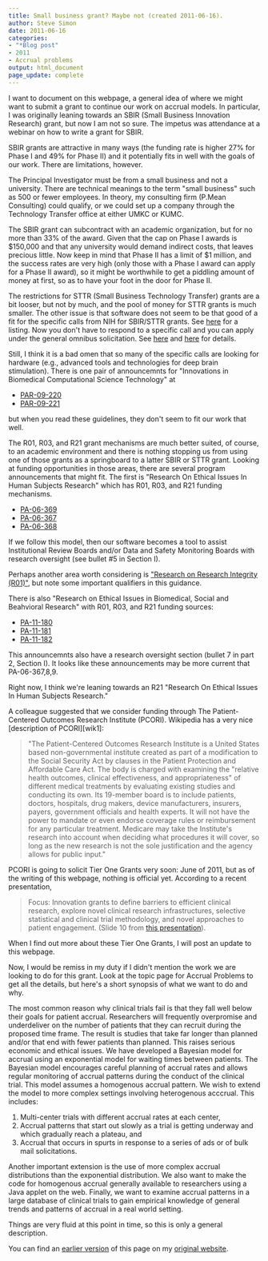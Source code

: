 ```yaml
---
title: Small business grant? Maybe not (created 2011-06-16).
author: Steve Simon
date: 2011-06-16
categories:
- "*Blog post"
- 2011
- Accrual problems
output: html_document
page_update: complete
---
```


I want to document on this webpage, a general idea of where we might want to submit a grant to continue our work on accrual models. In particular, I was originally leaning towards an SBIR (Small Business Innovation Research) grant, but now I am not so sure. The impetus was attendance at a webinar on how to write a grant for SBIR.

<!---More--->

SBIR grants are attractive in many ways (the funding rate is higher 27% for Phase I and 49% for Phase II) and it potentially fits in well with the goals of our work. There are limitations, however.

The Principal Investigator must be from a small business and not a university. There are technical meanings to the term "small business" such as 500 or fewer employees. In theory, my consulting firm (P.Mean Consulting) could qualify, or we could set up a company through the Technology Transfer office at either UMKC or KUMC.

The SBIR grant can subcontract with an academic organization, but for no more than 33% of the award. Given that the cap on Phase I awards is $150,000 and that any university would demand indirect costs, that leaves precious little. Now keep in mind that Phase II has a limit of $1 million, and the success rates are very high (only those with a Phase I award can apply for a Phase II award), so it might be worthwhile to get a piddling amount of money at first, so as to have your foot in the door for Phase II.

The restrictions for STTR (Small Business Technology Transfer) grants are a bit looser, but not by much, and the pool of money for STTR grants is much smaller. The other issue is that software does not seem to be that good of a fit for the specific calls from NIH for SBIR/STTR grants. See [here][nih1] for a listing. Now you don't have to respond to a specific call and you can apply under the general omnibus solicitation. See [here][nih2] and [here][nih3] for details.

Still, I think it is a bad omen that so many of the specific calls are looking for hardware (e.g., advanced tools and technologies for deep brain stimulation). There is one pair of announcemnts for "Innovations in Biomedical Computational Science Technology" at

+ [PAR-09-220][nih4]
+ [PAR-09-221][nih5]

but when you read these guidelines, they don't seem to fit our work that well.

The R01, R03, and R21 grant mechanisms are much better suited, of course, to an academic environment and there is nothing stopping us from using one of those grants as a springboard to a latter SBIR or STTR grant. Looking at funding opportunities in those areas, there are several program announcements that might fit. The first is "Research On Ethical Issues In Human Subjects Research" which has R01, R03, and R21 funding mechanisms.

+ [PA-06-369][nih6]
+ [PA-06-367][nih7]
+ [PA-06-368][nih8]

If we follow this model, then our software becomes a tool to assist Institutional Review Boards and/or Data and Safety Monitoring Boards with research oversight (see bullet #5 in Section I).

Perhaps another area worth considering is ["Research on Research Integrity (R01)"][nih9], but note some important qualifiers in this guidance.

There is also "Research on Ethical Issues in Biomedical, Social and Beahvioral Research" with R01, R03, and R21 funding sources:

+ [PA-11-180][nih10]
+ [PA-11-181][nih11]
+ [PA-11-182][nih12]

This announcemnts also have a research oversight section (bullet 7 in part 2, Section I). It looks like these announcements may be more current that PA-06-367,8,9.

Right now, I think we're leaning towards an R21 "Research On Ethical Issues In Human Subjects Research."

A colleague suggested that we consider funding through The Patient-Centered Outcomes Research Institute (PCORI). Wikipedia has a very nice [description of PCORI][wik1]:

> "The Patient-Centered Outcomes Research Institute is a United States based non-governmental institute created as part of a modification to the Social Security Act by clauses in the Patient Protection and Affordable Care Act. The body is charged with examining the "relative health outcomes, clinical effectiveness, and appropriateness" of different medical treatments by evaluating existing studies and conducting its own. Its 19-member board is to include patients, doctors, hospitals, drug makers, device manufacturers, insurers, payers, government officials and health experts. It will not have the power to mandate or even endorse coverage rules or reimbursement for any particular treatment. Medicare may take the Institute's research into account when deciding what procedures it will cover, so long as the new research is not the sole justification and the agency allows for public input." 

PCORI is going to solicit Tier One Grants very soon: June of 2011, but as of the writing of this webpage, nothing is official yet. According to a recent presentation,

> Focus: Innovation grants to define barriers to efficient clinical research, explore novel clinical research infrastructures, selective statistical and clinical trial methodology, and novel approaches to patient engagement. (Slide 10 from [this presentation][pco1]).

When I find out more about these Tier One Grants, I will post an update to this webpage.

Now, I would be remiss in my duty if I didn't mention the work we are looking to do for this grant. Look at the topic page for Accrual Problems to get all the details, but here's a short synopsis of what we want to do and why.

The most common reason why clinical trials fail is that they fall well below their goals for patient accrual. Researchers will frequently overpromise and underdeliver on the number of patients that they can recruit during the proposed time frame. The result is studies that take far longer than planned and/or that end with fewer patients than planned. This raises serious economic and ethical issues. We have developed a Bayesian model for accrual using an exponential model for waiting times between patients. The Bayesian model encourages careful planning of accrual rates and allows regular monitoring of accrual patterns during the conduct of the clinical trial. This model assumes a homogenous accrual pattern. We wish to extend the model to more complex settings involving heterogenous acccrual. This includes:

1. Multi-center trials with different accrual rates at each center,
2. Accrual patterns that start out slowly as a trial is getting underway and which gradually reach a plateau, and
3. Accrual that occurs in spurts in response to a series of ads or of bulk mail solicitations.

Another important extension is the use of more complex accrual distributions than the exponential distribution. We also want to make the code for homogenous accrual generally available to researchers using a Java applet on the web. Finally, we want to examine accrual patterns in a large database of clinical trials to gain empirical knowledge of general trends and patterns of accrual in a real world setting.

Things are very fluid at this point in time, so this is only a general description.

You can find an [earlier version][sim1] of this page on my [original website][sim2].

[sim1]: http://www.pmean.com/11/sbir.html
[sim2]: http://www.pmean.com/original_site.html 

[nih1]: http://grants.nih.gov/grants/funding/sbir_announcements.htm
[nih2]: http://grants.nih.gov/grants/guide/pa-files/PA-11-096.html
[nih3]: http://grants.nih.gov/grants/guide/pa-files/PA-11-097.html
[nih4]: http://grants.nihgov/grants/guide/pa-files/PAR-09-220.html
[nih5]: http://grants.nih.gov/grants/guide/pa-files/PAR-09-221.html
[nih6]: http://grants.nih.gov/grants/guide/pa-files/PA-06-369.html
[nih7]: http://grants.nih.gov/grants/guide/pa-files/PA-06-367.html
[nih8]: http://grants.nih.gov/grants/guide/pa-files/PA-06-368.html
[nih9]: http://grants.nih.gov/grants/guide/rfa-files/RFA-NR-07-001.html
[nih10]: http://grants.nih.gov/grants/guide/pa-files/PA-11-180.html
[nih11]: http://grants1.nih.gov/grants/guide/pa-files/PA-11-181.html
[nih12]: http://grants1.nih.gov/grants/guide/pa-files/PA-11-182.html

[pco1]: www.pcori.org/images/PDC_Report_2011-05-16.pdf
[wikl]: http://en.wikipedia.org/wiki/Patient-Centered_Outcomes_Research_Institute
